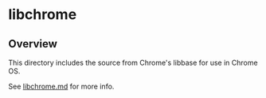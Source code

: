# libchrome

## Overview
This directory includes the source from Chrome's libbase for use in Chrome OS.

See [libchrome.md](https://chromium.googlesource.com/chromiumos/docs/+/HEAD/packages/libchrome.md)
for more info.
